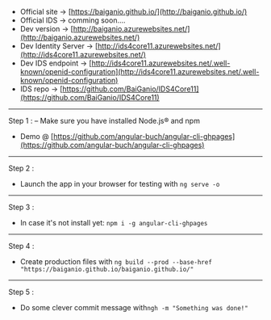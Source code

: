 - Official site -> [https://baiganio.github.io/](http://baiganio.github.io/)
- Official IDS -> comming soon....
- Dev version -> [http://baiganio.azurewebsites.net/](http://baiganio.azurewebsites.net/)
- Dev Identity Server -> [http://ids4core11.azurewebsites.net/](http://ids4core11.azurewebsites.net/)
- Dev IDS endpoint -> [http://ids4core11.azurewebsites.net/.well-known/openid-configuration](http://ids4core11.azurewebsites.net/.well-known/openid-configuration)
- IDS repo -> [https://github.com/BaiGanio/IDS4Core11](https://github.com/BaiGanio/IDS4Core11)
-----------------------------------------------------
Step 1 :
– Make sure you have installed Node.js® and npm
- Demo @ [https://github.com/angular-buch/angular-cli-ghpages](https://github.com/angular-buch/angular-cli-ghpages)
-----------------------------------------------------
Step 2 :
- Launch the app in your browser for testing with `ng serve -o`
-----------------------------------------------------
Step 3 :
- In case it's not install yet: `npm i -g angular-cli-ghpages`
-----------------------------------------------------
Step 4 :
 - Create production files with `ng build --prod --base-href "https://baiganio.github.io/baiganio.github.io/"`
-----------------------------------------------------
Step 5 :
- Do some clever commit message with`ngh -m "Something was done!"`
